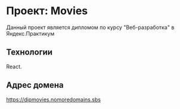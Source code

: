 # Проект: Movies

Данный проект является дипломом по курсу "Веб-разработка" в Яндекс.Практикум

## Технологии
React.

## Адрес домена
https://dipmovies.nomoredomains.sbs
